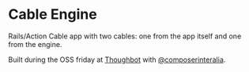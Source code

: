 # Cable Engine

Rails/Action Cable app with two cables: one from the app itself and one from the engine.

Built during the OSS friday at [Thoughbot](https://github.com/thoughtbot) with [@composerinteralia](https://github.com/composerinteralia).
